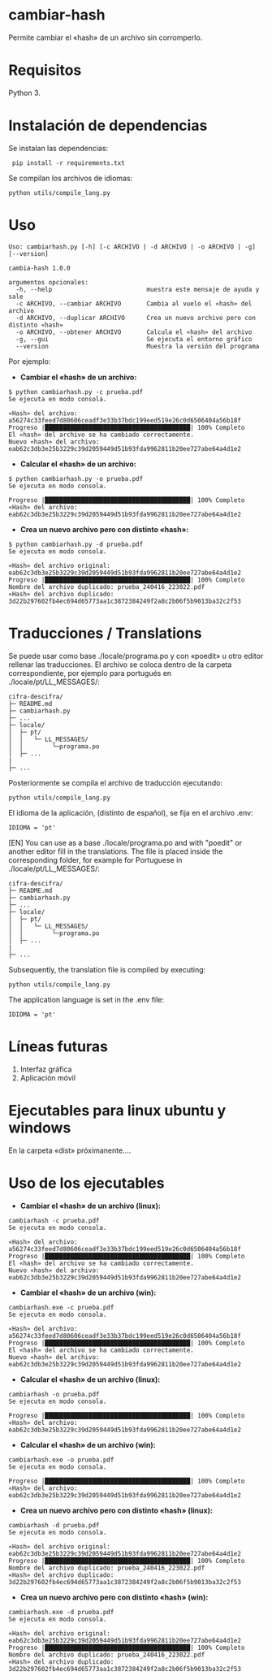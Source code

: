 # cambiar-hash
Permite cambiar el «hash» de un archivo sin corromperlo.

# Requisitos
 Python 3.
 
# Instalación de dependencias
Se instalan las dependencias:
```
 pip install -r requirements.txt
 ```
Se compilan los archivos de idiomas:
```
python utils/compile_lang.py 
```
# Uso
```
Uso: cambiarhash.py [-h] [-c ARCHIVO | -d ARCHIVO | -o ARCHIVO | -g] [--version]

cambia-hash 1.0.0

argumentos opcionales:
  -h, --help                          muestra este mensaje de ayuda y sale
  -c ARCHIVO, --cambiar ARCHIVO       Cambia al vuelo el «hash» del archivo
  -d ARCHIVO, --duplicar ARCHIVO      Crea un nuevo archivo pero con distinto «hash»
  -o ARCHIVO, --obtener ARCHIVO       Calcula el «hash» del archivo
  -g, --gui                           Se ejecuta el entorno gráfico
  --version                           Muestra la versión del programa
```
Por ejemplo:

* **Cambiar el «hash» de un archivo:**
```
$ python cambiarhash.py -c prueba.pdf
Se ejecuta en modo consola. 

«Hash» del archivo: a56274c33feed7d80606ceadf3e33b37bdc199eed519e26c0d6506404a56b18f
Progreso |████████████████████████████████████████| 100% Completo
El «hash» del archivo se ha cambiado correctamente.
Nuevo «hash» del archivo: eab62c3db3e25b3229c39d2059449d51b93fda9962811b20ee727abe64a4d1e2 
```
* **Calcular el «hash» de un archivo:**
```
$ python cambiarhash.py -o prueba.pdf
Se ejecuta en modo consola. 

Progreso |████████████████████████████████████████| 100% Completo
«Hash» del archivo: eab62c3db3e25b3229c39d2059449d51b93fda9962811b20ee727abe64a4d1e2 
```
* **Crea un nuevo archivo pero con distinto «hash»:**
```
$ python cambiarhash.py -d prueba.pdf
Se ejecuta en modo consola. 

«Hash» del archivo original: eab62c3db3e25b3229c39d2059449d51b93fda9962811b20ee727abe64a4d1e2
Progreso |████████████████████████████████████████| 100% Completo
Nombre del archivo duplicado: prueba_240416_223022.pdf
«Hash» del archivo duplicado: 3d22b297602fb4ec694d65773aa1c3872384249f2a8c2b06f5b9013ba32c2f53 
```
# Traducciones / Translations
Se puede usar como base ./locale/programa.po y con «poedit» u otro editor rellenar las traducciones.  El archivo se coloca dentro de la carpeta correspondiente, por ejemplo para portugués en ./locale/pt/LL_MESSAGES/:

```
cifra-descifra/
├─ README.md
├─ cambiarhash.py
├─ ...
├─ locale/
│  ├─ pt/    
│  │   └─ LL_MESSAGES/
│  │        └─programa.po
│  ├─ ...
|
├─ ...  
```
Posteriormente se compila el archivo de traducción ejecutando:
```
python utils/compile_lang.py 
```
El idioma de la aplicación, (distinto de español), se fija en el archivo .env:
```
IDIOMA = 'pt'
```

[EN] You can use as a base ./locale/programa.po and with "poedit" or another editor fill in the translations.  The file is placed inside the corresponding folder, for example for Portuguese in ./locale/pt/LL_MESSAGES/:
```
cifra-descifra/
├─ README.md
├─ cambiarhash.py
├─ ...
├─ locale/
│  ├─ pt/    
│  │   └─ LL_MESSAGES/
│  │        └─programa.po
│  ├─ ...
|
├─ ...  
```
Subsequently, the translation file is compiled by executing:
```
python utils/compile_lang.py 
```
The application language is set in the .env file:
```
IDIOMA = 'pt'
```

# Líneas futuras

1) Interfaz gráfica
2) Aplicación móvil

# Ejecutables para linux ubuntu y windows

En la carpeta «dist» próximanente....

# Uso de los ejecutables


* **Cambiar el «hash» de un archivo (linux):**
```
cambiarhash -c prueba.pdf
Se ejecuta en modo consola. 

«Hash» del archivo: a56274c33feed7d80606ceadf3e33b37bdc199eed519e26c0d6506404a56b18f
Progreso |████████████████████████████████████████| 100% Completo
El «hash» del archivo se ha cambiado correctamente.
Nuevo «hash» del archivo: eab62c3db3e25b3229c39d2059449d51b93fda9962811b20ee727abe64a4d1e2 
```

* **Cambiar el «hash» de un archivo (win):**
```
cambiarhash.exe -c prueba.pdf
Se ejecuta en modo consola. 

«Hash» del archivo: a56274c33feed7d80606ceadf3e33b37bdc199eed519e26c0d6506404a56b18f
Progreso |████████████████████████████████████████| 100% Completo
El «hash» del archivo se ha cambiado correctamente.
Nuevo «hash» del archivo: eab62c3db3e25b3229c39d2059449d51b93fda9962811b20ee727abe64a4d1e2 
```
* **Calcular el «hash» de un archivo (linux):**
```
cambiarhash -o prueba.pdf
Se ejecuta en modo consola. 

Progreso |████████████████████████████████████████| 100% Completo
«Hash» del archivo: eab62c3db3e25b3229c39d2059449d51b93fda9962811b20ee727abe64a4d1e2 
```
* **Calcular el «hash» de un archivo (win):**
```
cambiarhash.exe -o prueba.pdf
Se ejecuta en modo consola. 

Progreso |████████████████████████████████████████| 100% Completo
«Hash» del archivo: eab62c3db3e25b3229c39d2059449d51b93fda9962811b20ee727abe64a4d1e2 
```

* **Crea un nuevo archivo pero con distinto «hash» (linux):**
```
cambiarhash -d prueba.pdf
Se ejecuta en modo consola. 

«Hash» del archivo original: eab62c3db3e25b3229c39d2059449d51b93fda9962811b20ee727abe64a4d1e2
Progreso |████████████████████████████████████████| 100% Completo
Nombre del archivo duplicado: prueba_240416_223022.pdf
«Hash» del archivo duplicado: 3d22b297602fb4ec694d65773aa1c3872384249f2a8c2b06f5b9013ba32c2f53 
```
* **Crea un nuevo archivo pero con distinto «hash» (win):**
```
cambiarhash.exe -d prueba.pdf
Se ejecuta en modo consola. 

«Hash» del archivo original: eab62c3db3e25b3229c39d2059449d51b93fda9962811b20ee727abe64a4d1e2
Progreso |████████████████████████████████████████| 100% Completo
Nombre del archivo duplicado: prueba_240416_223022.pdf
«Hash» del archivo duplicado: 3d22b297602fb4ec694d65773aa1c3872384249f2a8c2b06f5b9013ba32c2f53 
```

